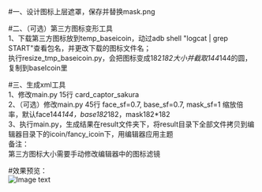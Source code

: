#一、设计图标上层遮罩，保存并替换mask.png<br/>

#二、（可选）第三方图标变形工具<br/>
1、下载第三方图标放到temp_baseicoin，动过adb shell "logcat | grep START"查看包名，并更改下载的图标文件名；<br/>
执行resize_tmp_baseicoin.py，会把图标变成182*182大小并截取144*144的圆，复制到baseIcoin里<br/>

#三、生成xml工具<br/>
1、修改main.py 15行 card_captor_sakura<br/>
2、（可选）修改main.py 45行 face_sf=0.7, base_sf=0.7, mask_sf=1 缩放倍率，默认face144*144，base182*182，mask182*182<br/>
3、执行main.py，生成结果在result文件夹下，将result目录下全部文件拷贝到编辑器目录下的icoin/fancy_icoin下，用编辑器应用主题<br/>
备注：<br/>
第三方图标大小需要手动修改编辑器中的图标滤镜<br/>

#效果预览：<br/>
![Image text](https://github.com/ChesleyCN/MIUI_Theme_Icoin/blob/master/preview/syaooran_preview.gif)
